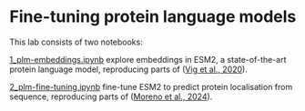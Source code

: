 # Fine-tuning protein language models

This lab consists of two notebooks:

[1_plm-embeddings.ipynb](1_plm-embeddings.ipynb) explore embeddings in ESM2, a state-of-the-art protein language model, reproducing parts of ([Vig et al., 2020](https://doi.org/10.48550/arXiv.2006.15222)).

[2_plm-fine-tuning.ipynb](2_plm-fine-tuning.ipynb) fine-tune ESM2 to predict protein localisation from sequence, reproducing parts of ([Moreno et al., 2024](https://doi.org/10.1093/bioinformatics/btae677)).
